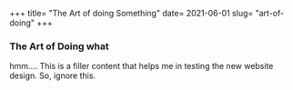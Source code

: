 +++
title= "The Art of doing Something"
date= 2021-06-01
slug= "art-of-doing"
+++

### The Art of Doing what

hmm.... This is a filler content that helps me in testing the new website design. So, ignore this.
